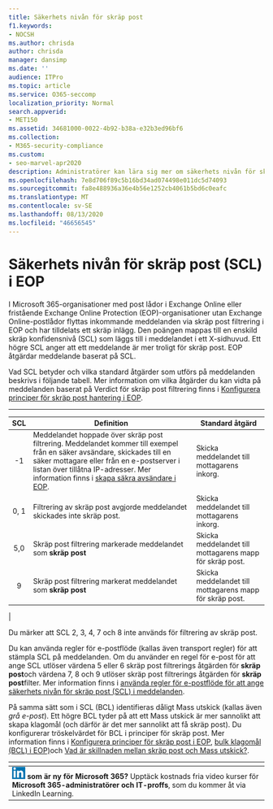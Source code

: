```yaml
---
title: Säkerhets nivån för skräp post
f1.keywords:
- NOCSH
ms.author: chrisda
author: chrisda
manager: dansimp
ms.date: ''
audience: ITPro
ms.topic: article
ms.service: O365-seccomp
localization_priority: Normal
search.appverid:
- MET150
ms.assetid: 34681000-0022-4b92-b38a-e32b3ed96bf6
ms.collection:
- M365-security-compliance
ms.custom:
- seo-marvel-apr2020
description: Administratörer kan lära sig mer om säkerhets nivån för skräp post (SCL) som tillämpas på meddelanden i Exchange Online Protection (EOP).
ms.openlocfilehash: 7e8d706f89c5b16bd34ad074498e011dc5d74093
ms.sourcegitcommit: fa8e488936a36e4b56e1252cb4061b5bd6c0eafc
ms.translationtype: MT
ms.contentlocale: sv-SE
ms.lasthandoff: 08/13/2020
ms.locfileid: "46656545"
---
```

# <a name="spam-confidence-level-scl-in-eop"></a>Säkerhets nivån för skräp post (SCL) i EOP

I Microsoft 365-organisationer med post lådor i Exchange Online eller fristående Exchange Online Protection (EOP)-organisationer utan Exchange Online-postlådor flyttas inkommande meddelanden via skräp post filtrering i EOP och har tilldelats ett skräp inlägg. Den poängen mappas till en enskild skräp konfidensnivå (SCL) som läggs till i meddelandet i ett X-sidhuvud. Ett högre SCL anger att ett meddelande är mer troligt för skräp post. EOP åtgärdar meddelande baserat på SCL.

Vad SCL betyder och vilka standard åtgärder som utförs på meddelanden beskrivs i följande tabell. Mer information om vilka åtgärder du kan vidta på meddelanden baserat på Verdict för skräp post filtrering finns i [Konfigurera principer för skräp post hantering i EOP](configure-your-spam-filter-policies.md).

****

|SCL|Definition|Standard åtgärd|
|:---:|---|---|
|-1|Meddelandet hoppade över skräp post filtrering. Meddelandet kommer till exempel från en säker avsändare, skickades till en säker mottagare eller från en e-postserver i listan över tillåtna IP-adresser. Mer information finns i [skapa säkra avsändare i EOP](create-safe-sender-lists-in-office-365.md).|Skicka meddelandet till mottagarens inkorg.|
|0, 1|Filtrering av skräp post avgjorde meddelandet skickades inte skräp post.|Skicka meddelandet till mottagarens inkorg.|
|5,0|Skräp post filtrering markerade meddelandet som **skräp post**|Skicka meddelandet till mottagarens mapp för skräp post.|
|9|Skräp post filtrering markerat meddelandet som **skräp post**|Skicka meddelandet till mottagarens mapp för skräp post.|
|

Du märker att SCL 2, 3, 4, 7 och 8 inte används för filtrering av skräp post.

Du kan använda regler för e-postflöde (kallas även transport regler) för att stämpla SCL på meddelanden. Om du använder en regel för e-post för att ange SCL utlöser värdena 5 eller 6 skräp post filtrerings åtgärden för **skräp post**och värdena 7, 8 och 9 utlöser skräp post filtrerings åtgärden för **skräp post**filter. Mer information finns i [använda regler för e-postflöde för att ange säkerhets nivån för skräp post (SCL) i meddelanden](use-mail-flow-rules-to-set-the-spam-confidence-level-scl-in-messages.md).

På samma sätt som i SCL (BCL) identifieras dåligt Mass utskick (kallas även _grå e-post_). Ett högre BCL tyder på att ett Mass utskick är mer sannolikt att skapa klagomål (och därför är det mer sannolikt att få skräp post). Du konfigurerar tröskelvärdet för BCL i principer för skräp post. Mer information finns i [Konfigurera principer för skräp post i EOP](configure-your-spam-filter-policies.md), [bulk klagomål (BCL) i EOP)](bulk-complaint-level-values.md)och [Vad är skillnaden mellan skräp post och Mass utskick?](what-s-the-difference-between-junk-email-and-bulk-email.md).

|<!-- -->|
|---|
|![Kort ikonen för LinkedIn Learning ](../../media/eac8a413-9498-4220-8544-1e37d1aaea13.png) **som är ny för Microsoft 365?** Upptäck kostnads fria video kurser för **Microsoft 365-administratörer och IT-proffs**, som du kommer åt via LinkedIn Learning.|
